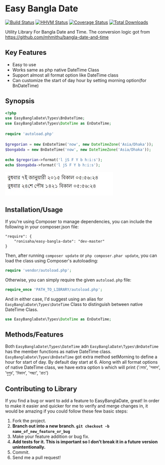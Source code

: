 Easy Bangla Date
=================
[![Build Status](https://travis-ci.org/ronisaha/easy-bangla-date.png?branch=master)](https://travis-ci.org/ronisaha/easy-bangla-date)
[![HHVM Status](http://hhvm.h4cc.de/badge/ronisaha/easy-bangla-date.svg)](http://hhvm.h4cc.de/package/ronisaha/easy-bangla-date)
[![Coverage Status](https://coveralls.io/repos/ronisaha/easy-bangla-date/badge.png)](https://coveralls.io/r/ronisaha/easy-bangla-date)
[![Total Downloads](https://poser.pugx.org/ronisaha/easy-bangla-date/downloads.png)](https://packagist.org/packages/ronisaha/easy-bangla-date)

Utility Library For Bangla Date and Time. The conversion logic got from https://github.com/mhmithu/bangla-date-and-time

Key Features
------------
* Easy to use
* Works same as php native DateTime Class
* Support almost all format option like DateTime class
* Can customize the start of day hour by setting morning option(for BnDateTime)


Synopsis
-----------

```php
<?php
use EasyBanglaDate\Types\BnDateTime;
use EasyBanglaDate\Types\DateTime as EnDateTime;

require 'autoload.php'

$gregorian = new EnDateTime('now', new DateTimeZone('Asia/Dhaka'));
$bongabda = new BnDateTime('now', new DateTimeZone('Asia/Dhaka'));

echo $gregorian->format('l jS F Y b h:i:s');
echo $bongabda->format('l jS F Y b h:i:s');

```

![Alt text](/screenshot.jpeg?raw=true "Output")


## Installation/Usage

If you're using Composer to manage dependencies, you can include the following
in your composer.json file:

    "require": {
        "ronisaha/easy-bangla-date": "dev-master"
    }

Then, after running `composer update` or `php composer.phar update`, you can
load the class using Composer's autoloading:

```php
require 'vendor/autoload.php';
```

Otherwise, you can simply require the given `autoload.php` file:

```php
require_once 'PATH_TO_LIBRARY/autoload.php';

```

And in either case, I'd suggest using an alias for `EasyBanglaDate\Types\DateTime` Class to distinguish between native DateTime Class.

```php
use EasyBanglaDate\Types\DateTime as EnDateTime;
```

## Methods/Features

Both `EasyBanglaDate\Types\DateTime` adn `EasyBanglaDate\Types\BnDateTime` has the member functions as native DateTime class.
`EasyBanglaDate\Types\BnDateTime` got extra method setMorning to define a hour for start of day. By default day start at 6.
Along with all format options of native DateTime class, we have extra option `b` which will print ('ভোর', 'সকাল', 'দুপুর', 'বিকাল', 'সন্ধ্যা', 'রাত')


## Contributing to Library

If you find a bug or want to add a feature to EasyBanglaDate, great! In order to make it easier and quicker for me to verify and merge changes in, it would be amazing if you could follow these few basic steps:

1. Fork the project.
2. **Branch out into a new branch. `git checkout -b name_of_new_feature_or_bug`**
3. Make your feature addition or bug fix.
4. **Add tests for it. This is important so I don’t break it in a future version unintentionally.**
5. Commit.
6. Send me a pull request!


